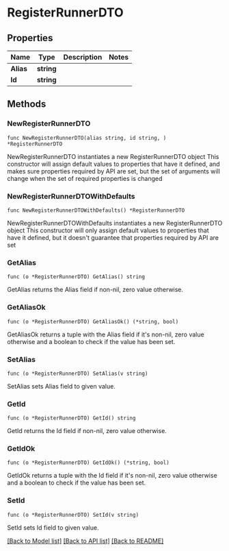 # RegisterRunnerDTO

## Properties

Name | Type | Description | Notes
------------ | ------------- | ------------- | -------------
**Alias** | **string** |  | 
**Id** | **string** |  | 

## Methods

### NewRegisterRunnerDTO

`func NewRegisterRunnerDTO(alias string, id string, ) *RegisterRunnerDTO`

NewRegisterRunnerDTO instantiates a new RegisterRunnerDTO object
This constructor will assign default values to properties that have it defined,
and makes sure properties required by API are set, but the set of arguments
will change when the set of required properties is changed

### NewRegisterRunnerDTOWithDefaults

`func NewRegisterRunnerDTOWithDefaults() *RegisterRunnerDTO`

NewRegisterRunnerDTOWithDefaults instantiates a new RegisterRunnerDTO object
This constructor will only assign default values to properties that have it defined,
but it doesn't guarantee that properties required by API are set

### GetAlias

`func (o *RegisterRunnerDTO) GetAlias() string`

GetAlias returns the Alias field if non-nil, zero value otherwise.

### GetAliasOk

`func (o *RegisterRunnerDTO) GetAliasOk() (*string, bool)`

GetAliasOk returns a tuple with the Alias field if it's non-nil, zero value otherwise
and a boolean to check if the value has been set.

### SetAlias

`func (o *RegisterRunnerDTO) SetAlias(v string)`

SetAlias sets Alias field to given value.


### GetId

`func (o *RegisterRunnerDTO) GetId() string`

GetId returns the Id field if non-nil, zero value otherwise.

### GetIdOk

`func (o *RegisterRunnerDTO) GetIdOk() (*string, bool)`

GetIdOk returns a tuple with the Id field if it's non-nil, zero value otherwise
and a boolean to check if the value has been set.

### SetId

`func (o *RegisterRunnerDTO) SetId(v string)`

SetId sets Id field to given value.



[[Back to Model list]](../README.md#documentation-for-models) [[Back to API list]](../README.md#documentation-for-api-endpoints) [[Back to README]](../README.md)


